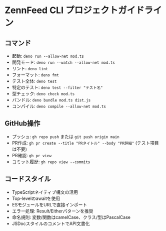 # ZennFeed CLI プロジェクトガイドライン

## コマンド

- 起動: `deno run --allow-net mod.ts`
- 開発モード: `deno run --watch --allow-net mod.ts`
- リント: `deno lint`
- フォーマット: `deno fmt`
- テスト全体: `deno test`
- 特定のテスト: `deno test --filter "テスト名"`
- 型チェック: `deno check mod.ts`
- バンドル: `deno bundle mod.ts dist.js`
- コンパイル: `deno compile --allow-net mod.ts`

## GitHub操作

- プッシュ: `gh repo push` または `git push origin main`
- PR作成: `gh pr create --title "PRタイトル" --body "PR詳細"` (テスト項目は不要)
- PR確認: `gh pr view`
- コミット履歴: `gh repo view --commits`

## コードスタイル

- TypeScriptネイティブ構文の活用
- Top-levelのawaitを使用
- ESモジュールをURLで直接インポート
- エラー処理: Result/Eitherパターンを推奨
- 命名規則: 変数/関数はcamelCase、クラス/型はPascalCase
- JSDocスタイルのコメントでAPI文書化
